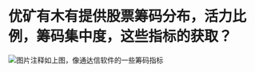 # 优矿有木有提供股票筹码分布，活力比例，筹码集中度，这些指标的获取？

![图片注释](http://storage-uqer.datayes.com/5810a4fb228e5b1625bc4398/b2d3147c-f6a0-11e6-aea4-0242ac140003)如上图，像通达信软件的一些筹码指标